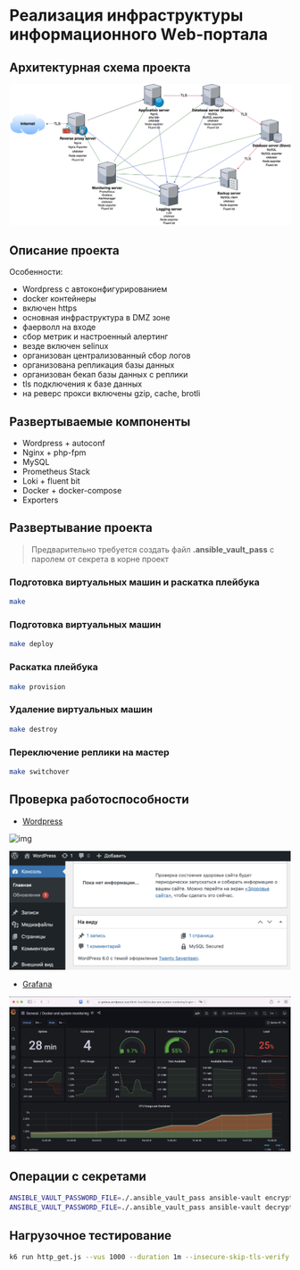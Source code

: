 # Реализация инфраструктуры информационного Wеb-портала

## Архитектурная схема проекта

![img](./images/diagram.drawio.png)

## Описание проекта

Особенности:

- Wordpress с автоконфигурированием
- docker контейнеры
- включен https
- основная инфраструктура в DMZ зоне
- фаерволл на входе
- сбор метрик и настроенный алертинг
- везде включен selinux
- организован централизованный сбор логов
- организована репликация базы данных
- организован бекап базы данных с реплики
- tls подключения к базе данных
- на реверс прокси включены gzip, cache, brotli

## Развертываемые компоненты

- Wordpress + autoconf
- Nginx + php-fpm
- MySQL
- Prometheus Stack
- Loki + fluent bit
- Docker + docker-compose
- Exporters

## Развертывание проекта

> Предварительно требуется создать файл **.ansible_vault_pass** с паролем от секрета в корне проект

### Подготовка виртуальных машин и раскатка плейбука

```bash
make
```

### Подготовка виртуальных машин

```bash
make deploy
```

### Раскатка плейбука

```bash
make provision
```

### Удаление виртуальных машин

```bash
make destroy
```

### Переключение реплики на мастер

```bash
make switchover
```

## Проверка работоспособности

- [Wordpress](https://wordpress.local)

![img](./images/wordpress.png)

![img](./images/tls.png)

- [Grafana](https://grafana.wordpress.local)

![img](./images/grafana.png)

## Операции с секретами

```bash
ANSIBLE_VAULT_PASSWORD_FILE=./.ansible_vault_pass ansible-vault encrypt vars/vault.yml
ANSIBLE_VAULT_PASSWORD_FILE=./.ansible_vault_pass ansible-vault decrypt vars/vault.yml
```

## Нагрузочное тестирование

```bash
k6 run http_get.js --vus 1000 --duration 1m --insecure-skip-tls-verify
```
